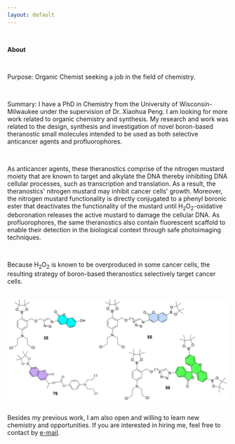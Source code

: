 ```yaml
---
layout: default
---
```


<Br>

**About** <br>

<Br>

Purpose: Organic Chemist seeking a job in the field of chemistry.

<Br>

 Summary: I have a PhD in Chemistry from the University of Wisconsin-Milwaukee under the supervision of Dr. Xiaohua Peng. I am looking for more work related to organic chemistry and synthesis. My research and work was related to the design, synthesis and investigation of novel boron-based theranostic small molecules intended to be used as both selective anticancer agents and profluorophores. 

<Br>

 As anticancer agents, these theranostics comprise of the nitrogen mustard moiety that are known to target and alkylate the DNA thereby inhibiting DNA cellular processes, such as transcription and translation. As a result, the theranostics' nitrogen mustard may inhibit cancer cells' growth. Moreover, the nitrogen mustard functionality is directly conjugated to a phenyl boronic ester that deactivates the functionality of the mustard until H<sub>2</sub>O<sub>2</sub>-oxidative deboronation releases the active mustard to damage the cellular DNA. As profluorophores, the same theranostics also contain fluorescent scaffold to enable their detection in the biological context through safe photoimaging techniques.
 
<Br>

 Because H<sub>2</sub>O<sub>2</sub> is known to be overproduced in some cancer cells, the resulting strategy of boron-based theranostics selectively target cancer cells.

<Br>

 <html>
<head>
    <style>
        * {
            margin: 0;
            padding: 0;
        }
        .imgbox {
            display: grid;
            height: 100%;
        }
        .center-fit {
            max-width: 100%;
            max-height: 100vh;
            margin: auto;
        }
    </style>
</head>
<body>
<div class="imgbox">
    <img class="center-fit" src='theranostic-compounds.png'>
</div>
</body>
</html>

<Br>

 Besides my previous work, I am also open and willing to learn new chemistry and opportunities. If you are interested in hiring me, feel free to contact by <a href="https://eronsaxon.com/contact">e-mail</a>.
 
<Br>

